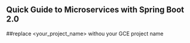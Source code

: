 ## Quick Guide to Microservices with Spring Boot 2.0

##replace <your_project_name> withou your GCE project name
